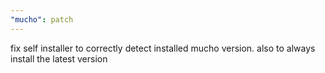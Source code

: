 ```yaml
---
"mucho": patch
---
```


fix self installer to correctly detect installed mucho version. also to always
install the latest version
